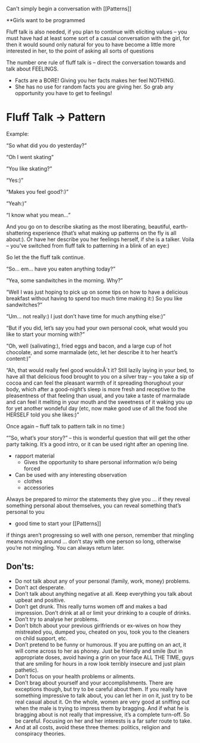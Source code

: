 
Can't simply begin a conversation with [[Patterns]]

**Girls want to be programmed

Fluff talk is also needed, if you plan to continue with eliciting values – you must have had at least some sort of a casual conversation with the girl, for then it would sound only natural for you to have become a little more interested in her, to the point of asking all sorts of questions

The number one rule of fluff talk is – direct the conversation towards and talk about FEELINGS.
- Facts are a BORE! Giving you her facts makes her feel NOTHING.
- She has no use for random facts you are giving her. So grab any opportunity you have to get to feelings!


Fluff Talk -> Pattern
=
Example:

“So what did you do yesterday?”

“Oh I went skating”

“You like skating?”

“Yes:)”

“Makes you feel good?:)”

“Yeah:)”

“I know what you mean…”

And you go on to describe skating as the most liberating, beautiful, earth-shattering experience (that’s what making up patterns on the fly is all about:). Or have her describe you her feelings herself, if she is a talker. Voila – you’ve switched from fluff talk to patterning in a blink of an eye:)


So let the the fluff talk continue.

“So… em… have you eaten anything today?”

“Yea, some sandwitches in the morning. Why?”

“Well I was just hoping to pick up on some tips on how to have a delicious breakfast without having to spend too much time making it:) So you like sandwitches?”

“Um… not really:) I just don’t have time for much anything else:)”

“But if you did, let’s say you had your own personal cook, what would you like to start your morning with?”

“Oh, well (salivating:), fried eggs and bacon, and a large cup of hot chocolate, and some marmalade (etc, let her describe it to her heart’s content:)”

“Ah, that would really feel good wouldnÂ´t it? Still lazily laying in your bed, to have all that delicious food brought to you on a silver tray – you take a sip of cocoa and can feel the pleasant warmth of it spreading thorughout your body, which after a good-night’s sleep is more fresh and receptive to the pleasentness of that feeling than usual, and you take a taste of marmalade and can feel it melting in your mouth and the sweetness of it waking you up for yet another wondeful day (etc, now make good use of all the food she HERSELF told you she likes:)”

Once again – fluff talk to pattern talk in no time:)


“”So, what’s *your* story?” – this is wonderful question that will get the other party talking. It’s a good intro, or it can be used right after an opening line.
- rapport material
	- Gives the opportunity to share personal information w/o being forced
- Can be used with any interesting observation
	- clothes
	- accessories

Always be prepared to mirror the statements they give you … if they reveal something personal about themselves, you can reveal something that’s personal to you
- good time to start your [[Patterns]]


if things aren’t progressing so well with one person, remember that mingling means moving around … don’t stay with one person so long, otherwise you’re not mingling. You can always return later.


## Don'ts:
-   Do not talk about any of your personal (family, work, money) problems.
-   Don’t act desperate.
-   Don’t talk about anything negative at all. Keep everything you talk about upbeat and positive.
-   Don’t get drunk. This really turns women off and makes a bad impression. Don’t drink at all or limit your drinking to a couple of drinks.
-   Don’t try to analyse her problems.
-   Don’t bitch about your previous girlfriends or ex-wives on how they mistreated you, dumped you, cheated on you, took you to the cleaners on child support, etc.
-   Don’t pretend to be funny or humorous. If you are putting on an act, it will come across to her as phoney. Just be friendly and smile (but in appropriate doses, avoid having a grin on your face ALL THE TIME, guys that are smiling for hours in a row look terribly insecure and just plain pathetic).
-   Don’t focus on your health problems or ailments.
-   Don’t brag about yourself and your accomplishments. There are exceptions though, but try to be careful about them. If you really have something impressive to talk about, you can let her in on it, just try to be real casual about it. On the whole, women are very good at sniffing out when the male is trying to impress them by bragging. And if what he is bragging about is not really that impressive, it’s a complete turn-off. So be careful. Focusing on her and her interests is a far safer route to take.
-   And at all costs, avoid these three themes: politics, religion and conspiracy theories.